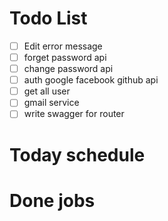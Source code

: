 # Todo List

- [ ] Edit error message
- [ ] forget password api
- [ ] change password api
- [ ] auth google facebook github api
- [ ] get all user
- [ ] gmail service
- [ ] write swagger for router

# Today schedule

# Done jobs
